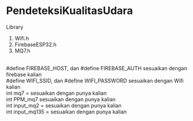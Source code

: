 # PendeteksiKualitasUdara

Library <br>
1. Wifi.h <br>
2. FirebaseESP32.h  <br>
3. MQ7.h  <br>
<br>
#define FIREBASE_HOST, dan #define FIREBASE_AUTH sesuaikan dengan firebase kalian <br>
#define WIFI_SSID, dan #define WIFI_PASSWORD sesuaikan dengan Wifi kalian <br>
int mq7 = sesuaikan dengan punya kalian <br>
int PPM_mq7 sesuaikan dengan punya kalian <br>
int input_mq2 = sesuaikan dengan punya kalian <br>
int input_mq135 = sesuaikan dengan punya kalian <br>
